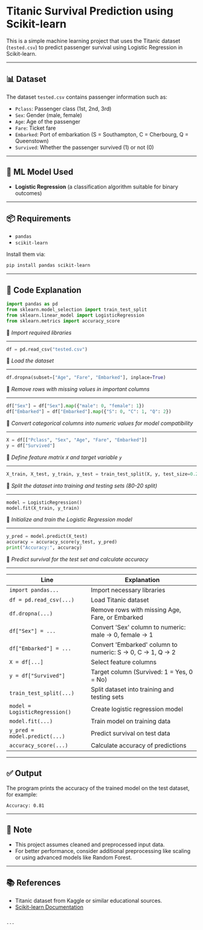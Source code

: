 
# Titanic Survival Prediction using Scikit-learn

This is a simple machine learning project that uses the Titanic dataset (`tested.csv`) to predict passenger survival using Logistic Regression in Scikit-learn.

---

## 📊 Dataset

The dataset `tested.csv` contains passenger information such as:

- `Pclass`: Passenger class (1st, 2nd, 3rd)
- `Sex`: Gender (male, female)
- `Age`: Age of the passenger
- `Fare`: Ticket fare
- `Embarked`: Port of embarkation (S = Southampton, C = Cherbourg, Q = Queenstown)
- `Survived`: Whether the passenger survived (1) or not (0)

---

## 🧠 ML Model Used

- **Logistic Regression** (a classification algorithm suitable for binary outcomes)

---

## 📦 Requirements

- `pandas`
- `scikit-learn`

Install them via:

```bash
pip install pandas scikit-learn
````

---

## 🧾 Code Explanation

```python
import pandas as pd
from sklearn.model_selection import train_test_split
from sklearn.linear_model import LogisticRegression
from sklearn.metrics import accuracy_score
```

📌 *Import required libraries*

---

```python
df = pd.read_csv("tested.csv")
```

📌 *Load the dataset*

---

```python
df.dropna(subset=["Age", "Fare", "Embarked"], inplace=True)
```

📌 *Remove rows with missing values in important columns*

---

```python
df["Sex"] = df["Sex"].map({"male": 0, "female": 1})
df["Embarked"] = df["Embarked"].map({"S": 0, "C": 1, "Q": 2})
```

📌 *Convert categorical columns into numeric values for model compatibility*

---

```python
X = df[["Pclass", "Sex", "Age", "Fare", "Embarked"]]
y = df["Survived"]
```

📌 *Define feature matrix `X` and target variable `y`*

---

```python
X_train, X_test, y_train, y_test = train_test_split(X, y, test_size=0.2, random_state=42)
```

📌 *Split the dataset into training and testing sets (80-20 split)*

---

```python
model = LogisticRegression()
model.fit(X_train, y_train)
```

📌 *Initialize and train the Logistic Regression model*

---

```python
y_pred = model.predict(X_test)
accuracy = accuracy_score(y_test, y_pred)
print("Accuracy:", accuracy)
```

📌 *Predict survival for the test set and calculate accuracy*

---


| Line                           | Explanation                                               |
| ------------------------------ | --------------------------------------------------------- |
| `import pandas...`             | Import necessary libraries                                |
| `df = pd.read_csv(...)`        | Load Titanic dataset                                      |
| `df.dropna(...)`               | Remove rows with missing Age, Fare, or Embarked           |
| `df["Sex"] = ...`              | Convert 'Sex' column to numeric: male → 0, female → 1     |
| `df["Embarked"] = ...`         | Convert 'Embarked' column to numeric: S → 0, C → 1, Q → 2 |
| `X = df[...]`                  | Select feature columns                                    |
| `y = df["Survived"]`           | Target column (Survived: 1 = Yes, 0 = No)                 |
| `train_test_split(...)`        | Split dataset into training and testing sets              |
| `model = LogisticRegression()` | Create logistic regression model                          |
| `model.fit(...)`               | Train model on training data                              |
| `y_pred = model.predict(...)`  | Predict survival on test data                             |
| `accuracy_score(...)`          | Calculate accuracy of predictions                         |

---

## ✅ Output

The program prints the accuracy of the trained model on the test dataset, for example:

```
Accuracy: 0.81
```

---

## 📌 Note

* This project assumes cleaned and preprocessed input data.
* For better performance, consider additional preprocessing like scaling or using advanced models like Random Forest.

---

## 📚 References

* Titanic dataset from Kaggle or similar educational sources.
* [Scikit-learn Documentation](https://scikit-learn.org/stable/documentation.html)

```

---

